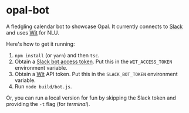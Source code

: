 opal-bot
========

A fledgling calendar bot to showcase Opal. It currently connects to [Slack][] and uses [Wit][] for NLU.

[slack]: https://slack.com
[wit]: https://wit.ai

Here's how to get it running:

1. `npm install` (or `yarn`) and then `tsc`.
2. Obtain a [Slack bot access token][slackbot]. Put this in the `WIT_ACCESS_TOKEN` environment variable.
3. Obtain a [Wit][] API token. Put this in the `SLACK_BOT_TOKEN` environment variable.
4. Run `node build/bot.js`.

[slackbot]: https://api.slack.com/bot-users

Or, you can run a local version for fun by skipping the Slack token and providing the `-t` flag (for *terminal*).
